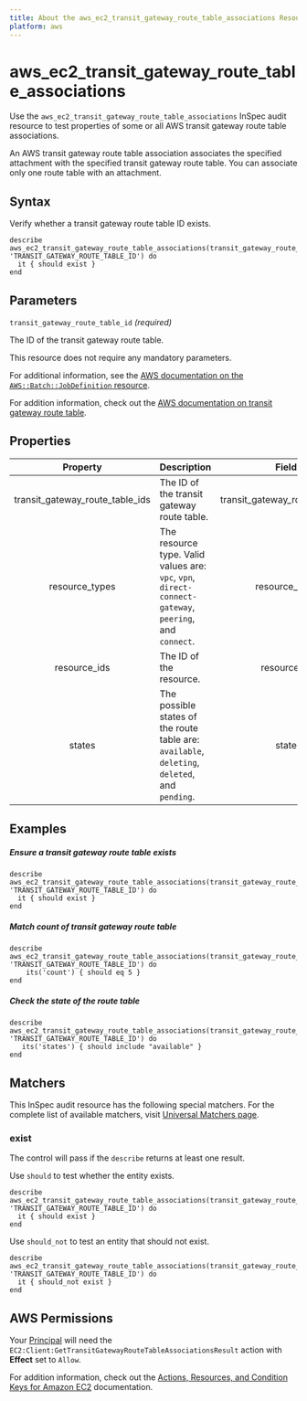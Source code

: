 ```yaml
---
title: About the aws_ec2_transit_gateway_route_table_associations Resource
platform: aws
---
```


# aws_ec2_transit_gateway_route_table_associations

Use the `aws_ec2_transit_gateway_route_table_associations` InSpec audit resource to test properties of some or all AWS transit gateway route table associations.

An AWS transit gateway route table association associates the specified attachment with the specified transit gateway route table. You can associate only one route table with an attachment.

## Syntax

Verify whether a transit gateway route table ID exists.

    describe aws_ec2_transit_gateway_route_table_associations(transit_gateway_route_table_id: 'TRANSIT_GATEWAY_ROUTE_TABLE_ID') do
      it { should exist }
    end

## Parameters

`transit_gateway_route_table_id` _(required)_

The ID of the transit gateway route table.

This resource does not require any mandatory parameters.

For additional information, see the [AWS documentation on the `AWS::Batch::JobDefinition` resource](https://docs.aws.amazon.com/AWSCloudFormation/latest/UserGuide/aws-resource-batch-jobdefinition.html).


For addition information, check out the [AWS documentation on transit gateway route table](https://docs.aws.amazon.com/AWSCloudFormation/latest/UserGuide/aws-resource-ec2-transitgatewayroutetableassociation.html).

## Properties

| Property  | Description | Field |
| :---: | :--- | :---: |
| transit_gateway_route_table_ids | The ID of the transit gateway route table. | transit_gateway_route_table_id |
| resource_types | The resource type. Valid values are: `vpc`, `vpn`, `direct-connect-gateway`, `peering`, and `connect`. | resource_type |
| resource_ids | The ID of the resource. | resource_id |
| states | The possible states of the route table are: `available`, `deleting`, `deleted`, and `pending`. | state |

## Examples

##### Ensure a transit gateway route table exists

    describe aws_ec2_transit_gateway_route_table_associations(transit_gateway_route_table_id: 'TRANSIT_GATEWAY_ROUTE_TABLE_ID') do
      it { should exist }
    end

##### Match count of transit gateway route table

    describe aws_ec2_transit_gateway_route_table_associations(transit_gateway_route_table_id: 'TRANSIT_GATEWAY_ROUTE_TABLE_ID') do
        its('count') { should eq 5 }
    end

##### Check the state of the route table

    describe aws_ec2_transit_gateway_route_table_associations(transit_gateway_route_table_id: 'TRANSIT_GATEWAY_ROUTE_TABLE_ID') do
       its('states') { should include "available" }
    end

## Matchers

This InSpec audit resource has the following special matchers. For the complete list of available matchers, visit [Universal Matchers page](https://www.inspec.io/docs/reference/matchers/).

### exist

The control will pass if the `describe` returns at least one result.

Use `should` to test whether the entity exists.

    describe aws_ec2_transit_gateway_route_table_associations(transit_gateway_route_table_id: 'TRANSIT_GATEWAY_ROUTE_TABLE_ID') do
      it { should exist }
    end

Use `should_not` to test an entity that should not exist.

    describe aws_ec2_transit_gateway_route_table_associations(transit_gateway_route_table_id: 'TRANSIT_GATEWAY_ROUTE_TABLE_ID') do
      it { should_not exist }
    end

## AWS Permissions

Your [Principal](https://docs.aws.amazon.com/IAM/latest/UserGuide/intro-structure.html#intro-structure-principal) will need the `EC2:Client:GetTransitGatewayRouteTableAssociationsResult` action with **Effect** set to `Allow`.

For addition information, check out the [Actions, Resources, and Condition Keys for Amazon EC2](https://docs.aws.amazon.com/IAM/latest/UserGuide/list_amazonec2.html) documentation.
